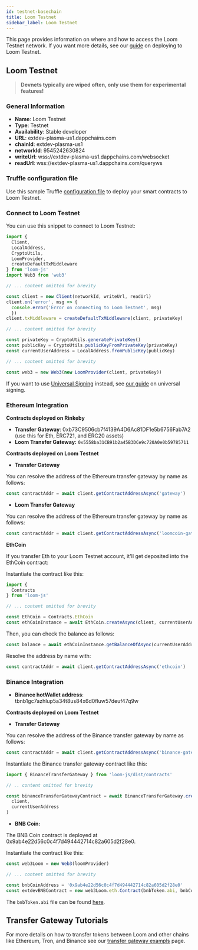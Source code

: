 ```yaml
---
id: testnet-basechain
title: Loom Testnet
sidebar_label: Loom Testnet
---
```


This page provides information on where and how to access the Loom Testnet network. If you want more details, see our [guide](deploy-loom-testnet.html) on deploying to Loom Testnet.

## Loom Testnet

> **Devnets typically are wiped often, only use them for experimental features!**

### General Information

- **Name**: Loom Testnet
- **Type**: Testnet
- **Availability**: Stable developer
- **URL**: extdev-plasma-us1.dappchains.com
- **chainId**: extdev-plasma-us1
- **networkId**: 9545242630824
- **writeUrl**: wss://extdev-plasma-us1.dappchains.com/websocket
- **readUrl**: wss://extdev-plasma-us1.dappchains.com/queryws

### Truffle configuration file

Use this sample Truffle [configuration file](https://github.com/loomnetwork/truffle-dappchain-example/blob/master/truffle-config.js) to deploy your smart contracts to Loom Testnet.

### Connect to Loom Testnet

You can use this snippet to connect to Loom Testnet:

```js
import {
  Client,
  LocalAddress,
  CryptoUtils,
  LoomProvider,
  createDefaultTxMiddleware
} from 'loom-js'
import Web3 from 'web3'

// ... content omitted for brevity

const client = new Client(networkId, writeUrl, readUrl)
client.on('error', msg => {
  console.error('Error on connecting to Loom Testnet', msg)
  })
client.txMiddleware = createDefaultTxMiddleware(client, privateKey)

// ... content omitted for brevity

const privateKey = CryptoUtils.generatePrivateKey()
const publicKey = CryptoUtils.publicKeyFromPrivateKey(privateKey)
const currentUserAddress = LocalAddress.fromPublicKey(publicKey)

// ... content omitted for brevity

const web3 = new Web3(new LoomProvider(client, privateKey))
```

If you want to use [Universal Signing](https://medium.com/loom-network/universal-transaction-signing-seamless-layer-2-dapp-scaling-for-ethereum-b63a733fc65c) instead, see [our guide](how-to-get-started.html#to-get-started-with-universal-transaction-signing) on universal signing.

### Ethereum Integration

**Contracts deployed on Rinkeby**

- **Transfer Gateway**: 0xb73C9506cb7f4139A4D6Ac81DF1e5b6756Fab7A2 (use this for Eth, ERC721, and ERC20 assets)
- **Loom Transfer Gateway:** `0x5558ba31CB91b2a45B3DCe9c720A0e0b59785711`

**Contracts deployed on Loom Testnet**

- **Transfer Gateway**

You can resolve the address of the Ethereum transfer gateway by name as follows:

```js
const contractAddr = await client.getContractAddressAsync('gateway')
```

- **Loom Transfer Gateway**

You can resolve the address of the Ethereum transfer gateway by name as follows:

```js
const contractAddr = await client.getContractAddressAsync('loomcoin-gateway')
```

**EthCoin**

If you transfer Eth to your Loom Testnet account, it'll get deposited into the EthCoin contract:

Instantiate the contract like this:

```js
import {
  Contracts
} from 'loom-js'

// ... content omitted for brevity

const EthCoin = Contracts.EthCoin
const ethCoinInstance = await EthCoin.createAsync(client, currentUserAddress)
```

Then, you can check the balance as follows:

```js
const balance = await ethCoinInstance.getBalanceOfAsync(currentUserAddress.toString())
```

Resolve the address by name with:

```js
const contractAddr = await client.getContractAddressAsync('ethcoin')
```

### Binance Integration

- **Binance hotWallet address**: tbnb1gc7azhlup5a34t8us84x6d0fluw57deuf47q9w

**Contracts deployed on Loom Testnet**

- **Transfer Gateway**

You can resolve the address of the Binance transfer gateway by name as follows:

```js
const contractAddr = await client.getContractAddressAsync('binance-gateway')
```

Instantiate the Binance transfer gateway contract like this:

```js
import { BinanceTransferGateway } from 'loom-js/dist/contracts'

// .. content omitted for brevity

const binanceTransferGatewayContract = await BinanceTransferGateway.createAsync(
  client,
  currentUserAddress
)
```

- **BNB Coin:**

The BNB Coin contract is deployed at 0x9ab4e22d56c0c4f7d494442714c82a605d2f28e0.

Instantiate the contract like this:

```js
const web3Loom = new Web3(loomProvider)

// ... content omitted for brevity

const bnbCoinAddress = '0x9ab4e22d56c0c4f7d494442714c82a605d2f28e0'
const extdevBNBContract = new web3Loom.eth.Contract(bnbToken.abi, bnbCoinAddress)
```

The `bnbToken.abi` file can be found [here](https://github.com/loomnetwork/loom-examples/blob/master/truffle/build/contracts/BNBToken.json).


## Transfer Gateway Tutorials

For more details on how to transfer tokens between Loom and other chains like Ethereum, Tron, and Binance see our [transfer gateway exampls](transfer-gateway-example.html) page.
